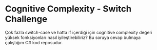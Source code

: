 # Cognitive Complexity - Switch Challenge

Çok fazla switch-case ve hatta if içerdiği için cognitive complexity değeri yüksek fonksiyonları nasıl iyileştirebiliriz? Bu soruya cevap bulmaya çalıştığım C# kod reposudur.
